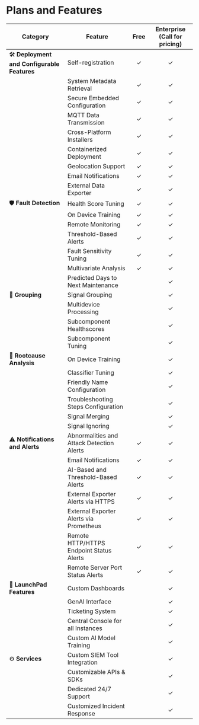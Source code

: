 # Plans and Features

| **Category**                  | **Feature**                                 | **Free** | **Enterprise** (Call for pricing) |
|-------------------------------|---------------------------------------------|:--------:|:------------:|
| 🛠️ **Deployment and Configurable Features** | Self-registration             | ✓        | ✓            |
|                               | System Metadata Retrieval                   | ✓        | ✓            |
|                               | Secure Embedded Configuration               | ✓        | ✓            |
|                               | MQTT Data Transmission                      | ✓        | ✓            |
|                               | Cross-Platform Installers                   | ✓        | ✓            |
|                               | Containerized Deployment                    | ✓        | ✓            |
|                               | Geolocation Support                         | ✓        | ✓            |
|                               | Email Notifications                         | ✓        | ✓            |
|                               | External Data Exporter                      | ✓        | ✓            |
| 🛡️ **Fault Detection**        | Health Score Tuning                         | ✓        | ✓            |
|                               | On Device Training                          | ✓        | ✓            |  
|                               | Remote Monitoring                           | ✓        | ✓            | 
|                               | Threshold-Based Alerts                      | ✓        | ✓            | 
|                               | Fault Sensitivity Tuning                    | ✓        | ✓            |
|                               | Multivariate Analysis                       | ✓        | ✓            |
|                               | Predicted Days to Next Maintenance          |          | ✓            |
| 🔗 **Grouping**               | Signal Grouping                             |          | ✓            |
|                               | Multidevice Processing                      |          | ✓            |
|                               | Subcomponent Healthscores                   |          | ✓            |
|                               | Subcomponent Tuning                         |          | ✓            |
| 🔎 **Rootcause Analysis**     | On Device Training                          |          | ✓            |
|                               | Classifier Tuning                           |          | ✓            |
|                               | Friendly Name Configuration                 |          | ✓            |
|                               | Troubleshooting Steps Configuration         |          | ✓            |
|                               | Signal Merging                              |          | ✓            |
|                               | Signal Ignoring                             |          | ✓            |
| ⚠️ **Notifications and Alerts**   | Abnormalities and Attack Detection Alerts  | ✓      | ✓            |
|                               | Email Notifications                         | ✓        | ✓            | 
|                               | AI-Based and Threshold-Based Alerts         | ✓        | ✓            | 
|                               | External Exporter Alerts via HTTPS          | ✓        | ✓            | 
|                               | External Exporter Alerts via Prometheus     | ✓        | ✓            | 
|                               | Remote HTTP/HTTPS Endpoint Status Alerts    | ✓        | ✓            | 
|                               | Remote Server Port Status Alerts            | ✓        | ✓            | 
| 🚀 **LaunchPad Features**       | Custom Dashboards                         |          | ✓            |
|                               | GenAI Interface                             |          | ✓            |
|                               | Ticketing System                            |          | ✓            |
|                               | Central Console for all Instances           |          | ✓            |
|                               | Custom AI Model Training                    |          | ✓            |
| ⚙️ **Services**                   | Custom SIEM Tool Integration             |          | ✓            |
|                               | Customizable APIs & SDKs                    |          | ✓            |
|                               | Dedicated 24/7 Support                      |          | ✓            |
|                               | Customized Incident Response                |          | ✓            |
